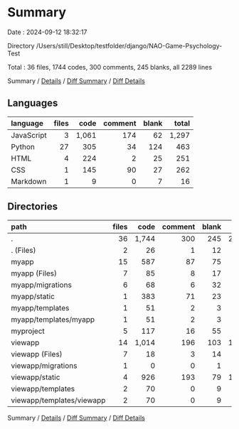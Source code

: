 # Summary

Date : 2024-09-12 18:32:17

Directory /Users/still/Desktop/testfolder/django/NAO-Game-Psychology-Test

Total : 36 files,  1744 codes, 300 comments, 245 blanks, all 2289 lines

Summary / [Details](details.md) / [Diff Summary](diff.md) / [Diff Details](diff-details.md)

## Languages
| language | files | code | comment | blank | total |
| :--- | ---: | ---: | ---: | ---: | ---: |
| JavaScript | 3 | 1,061 | 174 | 62 | 1,297 |
| Python | 27 | 305 | 34 | 124 | 463 |
| HTML | 4 | 224 | 2 | 25 | 251 |
| CSS | 1 | 145 | 90 | 27 | 262 |
| Markdown | 1 | 9 | 0 | 7 | 16 |

## Directories
| path | files | code | comment | blank | total |
| :--- | ---: | ---: | ---: | ---: | ---: |
| . | 36 | 1,744 | 300 | 245 | 2,289 |
| . (Files) | 2 | 26 | 1 | 12 | 39 |
| myapp | 15 | 587 | 87 | 75 | 749 |
| myapp (Files) | 7 | 85 | 8 | 17 | 110 |
| myapp/migrations | 6 | 68 | 6 | 32 | 106 |
| myapp/static | 1 | 383 | 71 | 23 | 477 |
| myapp/templates | 1 | 51 | 2 | 3 | 56 |
| myapp/templates/myapp | 1 | 51 | 2 | 3 | 56 |
| myproject | 5 | 117 | 16 | 55 | 188 |
| viewapp | 14 | 1,014 | 196 | 103 | 1,313 |
| viewapp (Files) | 7 | 18 | 3 | 14 | 35 |
| viewapp/migrations | 1 | 0 | 0 | 1 | 1 |
| viewapp/static | 4 | 926 | 193 | 79 | 1,198 |
| viewapp/templates | 2 | 70 | 0 | 9 | 79 |
| viewapp/templates/viewapp | 2 | 70 | 0 | 9 | 79 |

Summary / [Details](details.md) / [Diff Summary](diff.md) / [Diff Details](diff-details.md)